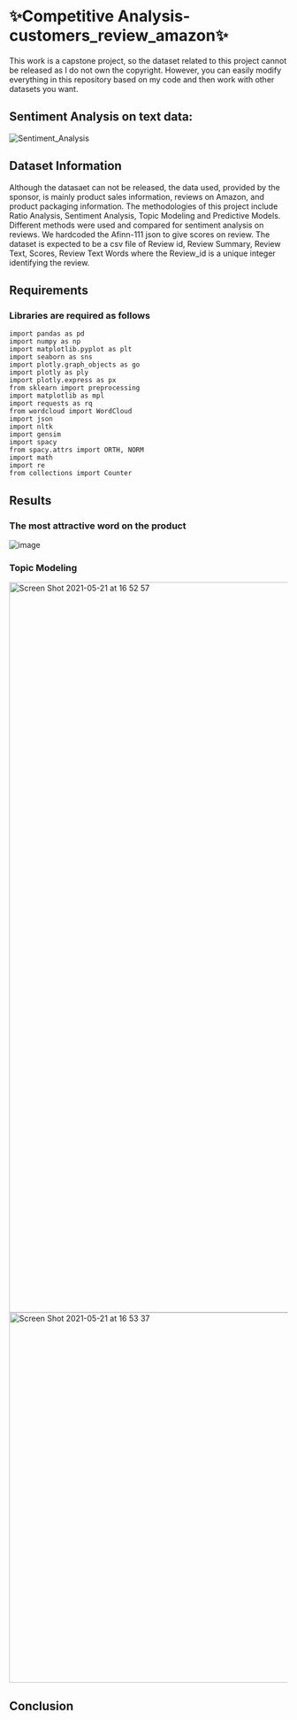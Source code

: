 # ✨Competitive Analysis-customers_review_amazon✨
This work is a capstone project, so the dataset related to this project cannot be released as I do not own the copyright. However, you can easily modify everything in this repository based on my code and then work with other datasets you want.

## Sentiment Analysis on text data:
![Sentiment_Analysis](https://user-images.githubusercontent.com/57702598/90991088-264c8880-e56c-11ea-9895-90029d3c2139.gif)

## Dataset Information 
Although the datasaet can not be released,  the data used, provided by the sponsor, is mainly product sales information, reviews on Amazon, and product packaging information. The methodologies of this project include Ratio Analysis, Sentiment Analysis, Topic Modeling and Predictive Models. Different methods were used and compared for sentiment analysis on reviews. We hardcoded the Afinn-111 json to give scores on review. The dataset is expected to be a csv file of Review id, Review Summary, Review Text, Scores, Review Text Words where the Review_id is a unique integer identifying the review.



## Requirements 

### Libraries are required as follows
```
import pandas as pd
import numpy as np
import matplotlib.pyplot as plt
import seaborn as sns
import plotly.graph_objects as go
import plotly as ply
import plotly.express as px
from sklearn import preprocessing
import matplotlib as mpl
import requests as rq
from wordcloud import WordCloud
import json
import nltk
import gensim
import spacy
from spacy.attrs import ORTH, NORM
import math
import re
from collections import Counter
```
## Results
### The most attractive word on the product
![image](https://user-images.githubusercontent.com/83843271/119201629-eb24aa80-ba54-11eb-8ff6-a2cebfaf2603.png)
### Topic Modeling
<img width="1320" alt="Screen Shot 2021-05-21 at 16 52 57" src="https://user-images.githubusercontent.com/83843271/119201673-0099d480-ba55-11eb-98aa-4a790c5b0a37.png">
<img width="669" alt="Screen Shot 2021-05-21 at 16 53 37" src="https://user-images.githubusercontent.com/83843271/119201735-1909ef00-ba55-11eb-8dbd-debeef4eebc4.png">

## Conclusion




<!---
yixuanlu17/yixuanlu17 is a ✨ special ✨ repository because its `README.md` (this file) appears on your GitHub profile.
You can click the Preview link to take a look at your changes.

## Project Descriptions: 
Have a video demo if you cannot deploy. 
Project Requirements: What is needed to run the code. 
Project Results: information detailing project results. 
Project Contributors: Add people who worked on the project, and what their roles were. 
References: Add any references, or give credit to code that you’ve referenced or used. 

## Dataset Information 
The data come from the Open Data website of the UK government, where they have been published by the Department of Transport.

The dataset comprises of two csv files:

1. AccidentInformation.csv: every line in the file represents a unique traffic accident (identified by the AccidentIndex column), featuring various properties related to the accident as columns. Date range: 2005-2017

2. Vehicle_Information.csv: every line in the file represents the involvement of a unique vehicle in a unique traffic accident, featuring various vehicle and passenger properties as columns. Date range: 2004-2016
The two above-mentioned files/datasets can be linked through the unique traffic accident identifier (Accident_Index column).

The dataset will keep being updated as more data become available by the Department of Transport.

## Requirements 

### Libraries are required as follows

* `numpy`
* `pandas`
* `matplotlib`
* `seaborn`
* `datetime`
* `geopandas` 
* `scikit-learn`

## Results

* We started our analysis with exploratory data analysis to discern the dataset. Machine learning algorithms were used to explore the complex interactions among roadways, traffic, environmental elements and predicting accident severity. Since most of the predictor variables in the dataset were categorical, we recoded categorical variables. 11 models were built, evaluated for complexity and accuracy, and compared to conclude which model is the best fit for predicting accident severity. 

* Spot Checking technique was used to fit the 11 models to determine which models would predict the accident severity with the highest accuracy. We also performed feature engineering to enrich our dataset Hyperparameter tuning and pipelining the best performing model helped to improve the performance of the model by making accurate predictions. Gradient Boosting performed well with the accuracy of 86.71% and which were further improved by doing permutation testing for feature importance which played an important role in predictions.

```
Logistic Regression_1
56.33
Random Forest_1
60.52
Gradient Boosting_1
86.71
Linear Discriminant Analysis_1
55.76
Extra Trees_1
58.62
Bagging_1
55.67
```

#### Gradient Boosting scores
```
Model	Score
0	Gradient Boosting_1	86.71
```

#### Conclusion
Among all other techniques used, Gradient Boosting Classifier has performed best with the highest accuracy. One reason why RF works well is because the algorithm can look past and handle the missing values in the tweets.

#### Project Contributer
Lei Cao 

--->
